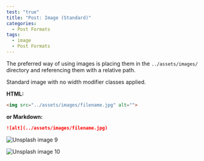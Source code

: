 ```yaml
---
test: "true"
title: "Post: Image (Standard)"
categories:
  - Post Formats
tags:
  - image
  - Post Formats
---
```


The preferred way of using images is placing them in the `../assets/images/` directory and referencing them with a relative path.

Standard image with no width modifier classes applied.

**HTML:**

```html
<img src="../assets/images/filename.jpg" alt="">
```

**or Markdown:**

```markdown
![alt](../assets/images/filename.jpg)
```

![Unsplash image 9](../assets/images/unsplash-image-9.jpg)

![Unsplash image 10](../assets/images/unsplash-image-10.jpg)

